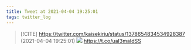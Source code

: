 ```yaml
---
title: Tweet at 2021-04-04 19:25:01
tags: twitter_log
---
```


> [!CITE] https://twitter.com/kaisekiriu/status/1378654834534928387 (2021-04-04 19:25:01)
> ![](https://twitter.com/kaisekiriu/status/1378654834534928387)
> https://t.co/uaI3maIdSS

